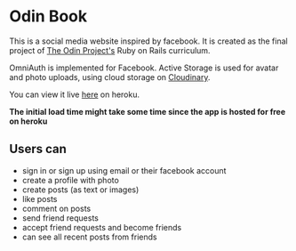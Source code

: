 # Odin Book
This is a social media website inspired by facebook. 
It is created as the final project of [The Odin Project's](https://www.theodinproject.com/paths/full-stack-ruby-on-rails/courses/ruby-on-rails/lessons/final-project) Ruby on Rails curriculum.

OmniAuth is implemented for Facebook. Active Storage is used for avatar and photo uploads, using cloud storage on [Cloudinary](cloudinary.com).


You can view it live [here](https://social-media-ab.herokuapp.com/) on heroku.

**The initial load time might take some time since the app is hosted for free on heroku**


## Users can
- sign in or sign up using email or their facebook account
- create a profile with photo
- create posts (as text or images)
- like posts
- comment on posts
- send friend requests
- accept friend requests and become friends
- can see all recent posts from friends

